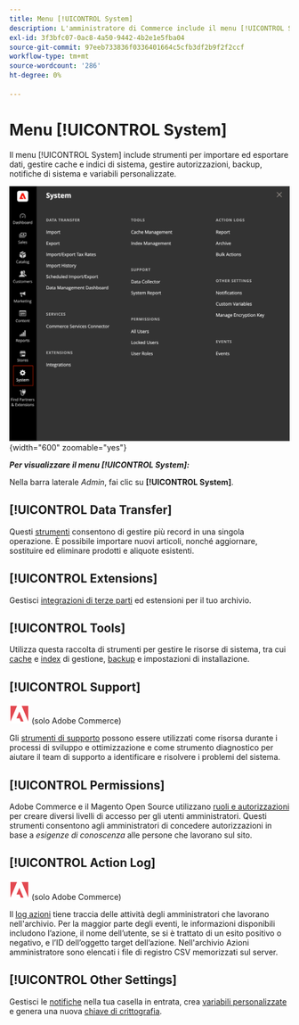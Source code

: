 ```yaml
---
title: Menu [!UICONTROL System]
description: L'amministratore di Commerce include il menu [!UICONTROL System], che fornisce l'accesso agli strumenti per l'importazione e l'esportazione di dati, la gestione della cache di sistema e degli indici, la gestione degli accessi e delle autorizzazioni dell'amministratore, i backup, le notifiche di sistema e le variabili personalizzate.
exl-id: 3f3bfc07-0ac8-4a50-9442-4b2e1e5fba04
source-git-commit: 97eeb733836f0336401664c5cfb3df2b9f2f2ccf
workflow-type: tm+mt
source-wordcount: '286'
ht-degree: 0%

---
```


# Menu [!UICONTROL System]

Il menu [!UICONTROL System] include strumenti per importare ed esportare dati, gestire cache e indici di sistema, gestire autorizzazioni, backup, notifiche di sistema e variabili personalizzate.

![Menu di sistema](./assets/system-menu.png){width="600" zoomable="yes"}

**_Per visualizzare il menu [!UICONTROL System]:_**

Nella barra laterale _Admin_, fai clic su **[!UICONTROL System]**.

## [!UICONTROL Data Transfer]

Questi [strumenti](data-transfer.md) consentono di gestire più record in una singola operazione. È possibile importare nuovi articoli, nonché aggiornare, sostituire ed eliminare prodotti e aliquote esistenti.

## [!UICONTROL Extensions]

Gestisci [integrazioni di terze parti](integrations.md) ed estensioni per il tuo archivio.

## [!UICONTROL Tools]

Utilizza questa raccolta di strumenti per gestire le risorse di sistema, tra cui [cache](cache-management.md) e [index](index-management.md) di gestione, [backup](backups.md) e impostazioni di installazione.

## [!UICONTROL Support]

![Adobe Commerce](../assets/adobe-logo.svg) (solo Adobe Commerce)

Gli [strumenti di supporto](support.md) possono essere utilizzati come risorsa durante i processi di sviluppo e ottimizzazione e come strumento diagnostico per aiutare il team di supporto a identificare e risolvere i problemi del sistema.

## [!UICONTROL Permissions]

Adobe Commerce e il Magento Open Source utilizzano [ruoli e autorizzazioni](permissions.md) per creare diversi livelli di accesso per gli utenti amministratori. Questi strumenti consentono agli amministratori di concedere autorizzazioni in base a _esigenze di conoscenza_ alle persone che lavorano sul sito.

## [!UICONTROL Action Log]

![Adobe Commerce](../assets/adobe-logo.svg) (solo Adobe Commerce)

Il [log azioni](action-log.md) tiene traccia delle attività degli amministratori che lavorano nell&#39;archivio. Per la maggior parte degli eventi, le informazioni disponibili includono l’azione, il nome dell’utente, se si è trattato di un esito positivo o negativo, e l’ID dell’oggetto target dell’azione. Nell&#39;archivio Azioni amministratore sono elencati i file di registro CSV memorizzati sul server.

## [!UICONTROL Other Settings]

Gestisci le [notifiche](notifications.md) nella tua casella in entrata, crea [variabili personalizzate](variables-custom.md) e genera una nuova [chiave di crittografia](encryption-key.md).
